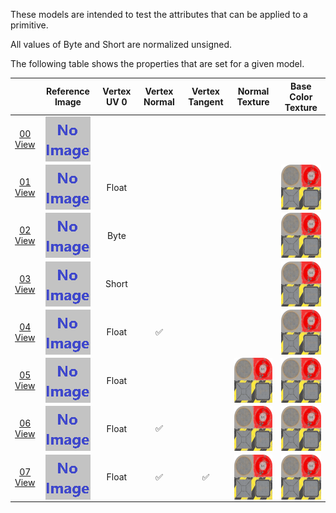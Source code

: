 These models are intended to test the attributes that can be applied to a primitive.  

All values of Byte and Short are normalized unsigned.  

The following table shows the properties that are set for a given model.  


|   | Reference Image | Vertex UV 0 | Vertex Normal | Vertex Tangent | Normal Texture | Base Color Texture
:---: | :---: | :---: | :---: | :---: | :---: | :---:
[00](Primitive_Attribute_00.gltf)<br>[View](https://sandbox.babylonjs.com/) | <img src="ReferenceImages/Primitive_Attribute_00.png" align="middle"> |   |   |   |   |  
[01](Primitive_Attribute_01.gltf)<br>[View](https://sandbox.babylonjs.com/) | <img src="ReferenceImages/Primitive_Attribute_01.png" align="middle"> | Float |   |   |   | <img src="Textures/BaseColor_Plane.png" height="72" width="72" align="middle">
[02](Primitive_Attribute_02.gltf)<br>[View](https://sandbox.babylonjs.com/) | <img src="ReferenceImages/Primitive_Attribute_02.png" align="middle"> | Byte |   |   |   | <img src="Textures/BaseColor_Plane.png" height="72" width="72" align="middle">
[03](Primitive_Attribute_03.gltf)<br>[View](https://sandbox.babylonjs.com/) | <img src="ReferenceImages/Primitive_Attribute_03.png" align="middle"> | Short |   |   |   | <img src="Textures/BaseColor_Plane.png" height="72" width="72" align="middle">
[04](Primitive_Attribute_04.gltf)<br>[View](https://sandbox.babylonjs.com/) | <img src="ReferenceImages/Primitive_Attribute_04.png" align="middle"> | Float | :white_check_mark: |   |   | <img src="Textures/BaseColor_Plane.png" height="72" width="72" align="middle">
[05](Primitive_Attribute_05.gltf)<br>[View](https://sandbox.babylonjs.com/) | <img src="ReferenceImages/Primitive_Attribute_05.png" align="middle"> | Float |   |   | <img src="Textures/Normal_Plane.png" height="72" width="72" align="middle"> | <img src="Textures/BaseColor_Plane.png" height="72" width="72" align="middle">
[06](Primitive_Attribute_06.gltf)<br>[View](https://sandbox.babylonjs.com/) | <img src="ReferenceImages/Primitive_Attribute_06.png" align="middle"> | Float | :white_check_mark: |   | <img src="Textures/Normal_Plane.png" height="72" width="72" align="middle"> | <img src="Textures/BaseColor_Plane.png" height="72" width="72" align="middle">
[07](Primitive_Attribute_07.gltf)<br>[View](https://sandbox.babylonjs.com/) | <img src="ReferenceImages/Primitive_Attribute_07.png" align="middle"> | Float | :white_check_mark: | :white_check_mark: | <img src="Textures/Normal_Plane.png" height="72" width="72" align="middle"> | <img src="Textures/BaseColor_Plane.png" height="72" width="72" align="middle">
 

